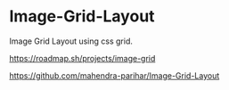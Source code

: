 # Image-Grid-Layout
Image Grid Layout  using css grid.

https://roadmap.sh/projects/image-grid

https://github.com/mahendra-parihar/Image-Grid-Layout

